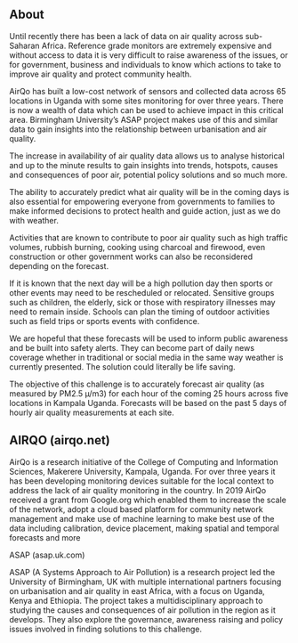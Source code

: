 ## About
Until recently there has been a lack of data on air quality across sub-Saharan Africa. Reference grade monitors are extremely expensive and without access to data it is very difficult to raise awareness of the issues, or for government, business and individuals to know which actions to take to improve air quality and protect community health.

AirQo has built a low-cost network of sensors and collected data across 65 locations in Uganda with some sites monitoring for over three years. There is now a wealth of data which can be used to achieve impact in this critical area. Birmingham University’s ASAP project makes use of this and similar data to gain insights into the relationship between urbanisation and air quality.

The increase in availability of air quality data allows us to analyse historical and up to the minute results to gain insights into trends, hotspots, causes and consequences of poor air, potential policy solutions and so much more.

The ability to accurately predict what air quality will be in the coming days is also essential for empowering everyone from governments to families to make informed decisions to protect health and guide action, just as we do with weather.

Activities that are known to contribute to poor air quality such as high traffic volumes, rubbish burning, cooking using charcoal and firewood, even construction or other government works can also be reconsidered depending on the forecast.

If it is known that the next day will be a high pollution day then sports or other events may need to be rescheduled or relocated. Sensitive groups such as children, the elderly, sick or those with respiratory illnesses may need to remain inside. Schools can plan the timing of outdoor activities such as field trips or sports events with confidence.

We are hopeful that these forecasts will be used to inform public awareness and be built into safety alerts. They can become part of daily news coverage whether in traditional or social media in the same way weather is currently presented. The solution could literally be life saving.

The objective of this challenge is to accurately forecast air quality (as measured by PM2.5 µ/m3) for each hour of the coming 25 hours across five locations in Kampala Uganda. Forecasts will be based on the past 5 days of hourly air quality measurements at each site.

## AIRQO (airqo.net)

AirQo is a research initiative of the College of Computing and Information Sciences, Makerere University, Kampala, Uganda. For over three years it has been developing monitoring devices suitable for the local context to address the lack of air quality monitoring in the country. In 2019 AirQo received a grant from Google.org which enabled them to increase the scale of the network, adopt a cloud based platform for community network management and make use of machine learning to make best use of the data including calibration, device placement, making spatial and temporal forecasts and more



ASAP (asap.uk.com)

ASAP (A Systems Approach to Air Pollution) is a research project led the University of Birmingham, UK with multiple international partners focusing on urbanisation and air quality in east Africa, with a focus on Uganda, Kenya and Ethiopia. The project takes a multidisciplinary approach to studying the causes and consequences of air pollution in the region as it develops. They also explore the governance, awareness raising and policy issues involved in finding solutions to this challenge.
